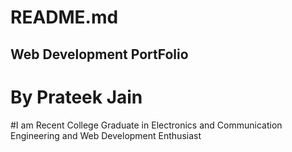 # README.md
## Web Development PortFolio
# By Prateek Jain
#I am Recent College Graduate in Electronics and Communication Engineering and Web Development Enthusiast
